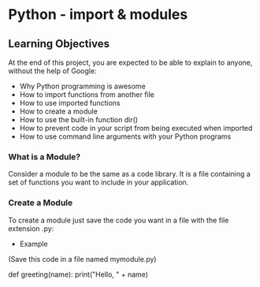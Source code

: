 # Python - import & modules

## Learning Objectives

At the end of this project, you are expected to be able to explain to anyone, without the help of Google:
+ Why Python programming is awesome
+ How to import functions from another file
+ How to use imported functions
+ How to create a module
+ How to use the built-in function dir()
+ How to prevent code in your script from being executed when imported
+ How to use command line arguments with your Python programs

### What is a Module?

Consider a module to be the same as a code library. It is a file containing a set of functions you want to include in your application.

### Create a Module

To create a module just save the code you want in a file with the file extension .py:

+ Example

(Save this code in a file named mymodule.py)

def greeting(name):
  print("Hello, " + name)

